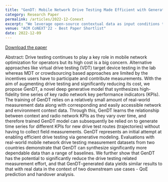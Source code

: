```yaml
---
title: "GenDT: Mobile Network Drive Testing Made Efficient with Generative Modeling"
category: Research Paper
permalink: /articles/2022-12-Conext
excerpt: "We leverage open-source contextual data as input conditions to generate city-scale radio coverage KPIs. GenDT accurately models the stochastic characteristics of radio signals, producing the expected distribution of user experiences. Additionally, GenDT incorporates an uncertainty-driven active learning mechanism to guide future field tests, significantly reducing measurement overhead while enhancing the efficiency of data collection."
venue: "ACM CoNEXT'22 - Best Paper Shortlist"
date: 2022-12-09
---
```


[Download the paper](https://dl.acm.org/doi/pdf/10.1145/3555050.3569124)

Abstract: Drive testing continues to play a key role in mobile network optimization for operators but its high cost is a big concern. Alternative approaches like virtual drive testing (VDT) target device testing in the lab whereas MDT or crowdsourcing based approaches are limited by the incentives users have to participate and contribute measurements. With the aim of augmenting drive testing and significantly reducing its cost, we propose GenDT, a novel deep generative model that synthesizes high-fidelity time series of key radio network key performance indicators (KPIs). The training of GenDT relies on a relatively small amount of real-world measurement data along with corresponding and easily accessible network and environment context data. Through this, GenDT learns the relationship between context and radio network KPIs as they vary over time, and therefore trained GenDT model can subsequently be relied on to generate time series for different KPIs for new drive test routes (trajectories) without having to collect field measurements. GenDT represents an initial attempt at enabling efficient drive testing via generative modeling. Evaluations with real-world mobile network drive testing measurement datasets from two countries demonstrate that GenDT can synthesize significantly more dependable data than a range of baselines. We further show that GenDT has the potential to significantly reduce the drive testing related measurement effort, and that GenDT-generated data yields similar results to that with real data in the context of two downstream use cases - QoE prediction and handover analysis.
